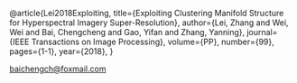 @article{Lei2018Exploiting,
  title={Exploiting Clustering Manifold Structure for Hyperspectral Imagery Super-Resolution},
  author={Lei, Zhang and Wei, Wei and Bai, Chengcheng and Gao, Yifan and Zhang, Yanning},
  journal={IEEE Transactions on Image Processing},
  volume={PP},
  number={99},
  pages={1-1},
  year={2018},
}

baichengch@foxmail.com
